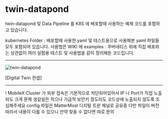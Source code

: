 # twin-datapond
twin-datapond 및 Data Pipeline 를 K8S 에 배포할때 사용하는 예제 코드를 포함하고 있습니다.

kubernetes Folder : 배포할때 사용한 yaml 및 테스트용으로 사용해본 yaml 파일들 모두 포함되어 있습니다. 사용법은 WIKI 에
examples : 쿠버네티스 위에 직접 배포와는 상관없이 여러 실험용 테스트 및 사용법을 같이 정리해둔 코드입니다.

***

![twin-datapond](https://github.com/user-attachments/assets/4a5134a1-a5fb-4c61-94d7-d1352ef3e541)

[Digital Twin 컨셉]

***

! MobileX Cluster 가 외부 접속은 기본적으로 차단되어있어서 IP 나 Port가 직접 노출되도 크게 문제 생길일은 적으나 가급적 보안키 정도라도 코드상에 노출되지 않도록 조심해주세요
config 파일은 MatterMost 디지털 트윈 채널로 공유중 다만 파일이 버전따라서 내용이 다를 수 있으니 만약 찾을 수 없다면 따로 문의 
